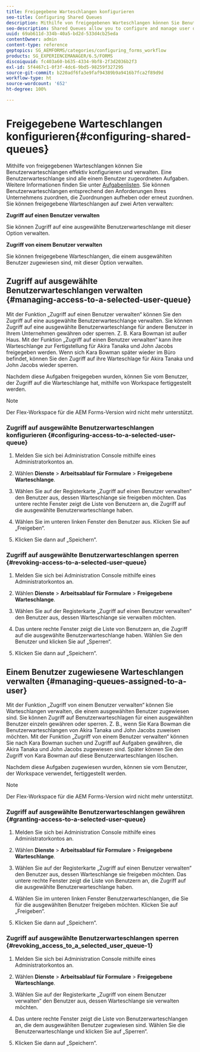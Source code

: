 ```yaml
---
title: Freigegebene Warteschlangen konfigurieren
seo-title: Configuring Shared Queues
description: Mithilfe von freigegebenen Warteschlangen können Sie Benutzerwarteschlangen effektiv konfigurieren und verwalten. Erfahren Sie, wie Sie geteilte Warteschlangen konfigurieren.
seo-description: Shared Queues allow you to configure and manage user queues effectively. Learn how to configure shared queues.
uuid: 69ab611d-334b-40a5-bd2d-533d4cb25eda
contentOwner: admin
content-type: reference
geptopics: SG_AEMFORMS/categories/configuring_forms_workflow
products: SG_EXPERIENCEMANAGER/6.5/FORMS
discoiquuid: fc403a60-b635-4334-9bf8-2f3d2036b2f3
exl-id: 5f4467c1-0f3f-4dc6-9bd5-98259f327295
source-git-commit: b220adf6fa3e9faf94389b9a9416b7fca2f89d9d
workflow-type: ht
source-wordcount: '652'
ht-degree: 100%

---
```


# Freigegebene Warteschlangen konfigurieren{#configuring-shared-queues}

Mithilfe von freigegebenen Warteschlangen können Sie Benutzerwarteschlangen effektiv konfigurieren und verwalten. Eine Benutzerwarteschlange sind alle einem Benutzer zugeordneten Aufgaben. Weitere Informationen finden Sie unter [Aufgabenlisten](https://help.adobe.com/de_DE/livecycle/11.0/WorkspaceHelp/WS92d06802c76abadb-2b6ab502126beb6ba2f-7ffc.2.html). Sie können Benutzerwarteschlangen entsprechend den Anforderungen Ihres Unternehmens zuordnen, die Zuordnungen aufheben oder erneut zuordnen. Sie können freigegebene Warteschlangen auf zwei Arten verwalten:

**Zugriff auf einen Benutzer verwalten**

Sie können Zugriff auf eine ausgewählte Benutzerwarteschlange mit dieser Option verwalten.

**Zugriff von einem Benutzer verwalten**

Sie können freigegebene Warteschlangen, die einem ausgewählten Benutzer zugewiesen sind, mit dieser Option verwalten.

## Zugriff auf ausgewählte Benutzerwarteschlangen verwalten {#managing-access-to-a-selected-user-queue}

Mit der Funktion „Zugriff auf einen Benutzer verwalten“ können Sie den Zugriff auf eine ausgewählte Benutzerwarteschlange verwalten. Sie können Zugriff auf eine ausgewählte Benutzerwarteschlange für andere Benutzer in Ihrem Unternehmen gewähren oder sperren. Z. B. Kara Bowman ist außer Haus. Mit der Funktion „Zugriff auf einen Benutzer verwalten“ kann ihre Warteschlange zur Fertigstellung für Akira Tanaka und John Jacobs freigegeben werden. Wenn sich Kara Bowman später wieder im Büro befindet, können Sie den Zugriff auf ihre Warteschlage für Akira Tanaka und John Jacobs wieder sperren.

Nachdem diese Aufgaben freigegeben wurden, können Sie vom Benutzer, der Zugriff auf die Warteschlange hat, mithilfe von Workspace fertiggestellt werden.

>[!NOTE]
>
>Der Flex-Workspace für die AEM Forms-Version wird nicht mehr unterstützt.

### Zugriff auf ausgewählte Benutzerwarteschlangen konfigurieren {#configuring-access-to-a-selected-user-queue}

1. Melden Sie sich bei Administration Console mithilfe eines Administratorkontos an.
1. Wählen **Dienste** > **Arbeitsablauf für Formulare** > **Freigegebene Warteschlange**.

1. Wählen Sie auf der Registerkarte „Zugriff auf einen Benutzer verwalten“ den Benutzer aus, dessen Warteschlange sie freigeben möchten. Das untere rechte Fenster zeigt die Liste von Benutzern an, die Zugriff auf die ausgewählte Benutzerwarteschlange haben.
1. Wählen Sie im unteren linken Fenster den Benutzer aus. Klicken Sie auf „Freigeben“.
1. Klicken Sie dann auf „Speichern“.

### Zugriff auf ausgewählte Benutzerwarteschlangen sperren {#revoking-access-to-a-selected-user-queue}

1. Melden Sie sich bei Administration Console mithilfe eines Administratorkontos an.
1. Wählen **Dienste** > **Arbeitsablauf für Formulare** > **Freigegebene Warteschlange**.

1. Wählen Sie auf der Registerkarte „Zugriff auf einen Benutzer verwalten“ den Benutzer aus, dessen Warteschlange sie verwalten möchten.
1. Das untere rechte Fenster zeigt die Liste von Benutzern an, die Zugriff auf die ausgewählte Benutzerwarteschlange haben. Wählen Sie den Benutzer und klicken Sie auf „Sperren“.
1. Klicken Sie dann auf „Speichern“.

## Einem Benutzer zugewiesene Warteschlangen verwalten {#managing-queues-assigned-to-a-user}

Mit der Funktion „Zugriff von einem Benutzer verwalten“ können Sie Warteschlangen verwalten, die einem ausgewählten Benutzer zugewiesen sind. Sie können Zugriff auf Benutzerwarteschlagen für einen ausgewählten Benutzer einzeln gewähren oder sperren. Z. B., wenn Sie Kara Bowman die Benutzerwarteschlangen von Akira Tanaka und John Jacobs zuweisen möchten. Mit der Funktion „Zugriff von einem Benutzer verwalten“ können Sie nach Kara Bowman suchen und Zugriff auf Aufgaben gewähren, die Akira Tanaka und John Jacobs zugewiesen sind. Später können Sie den Zugriff von Kara Bowman auf diese Benutzerwarteschlangen löschen.

Nachdem diese Aufgaben zugewiesen wurden, können sie vom Benutzer, der Workspace verwendet, fertiggestellt werden.

>[!NOTE]
>
>Der Flex-Workspace für die AEM Forms-Version wird nicht mehr unterstützt.

### Zugriff auf ausgewählte Benutzerwarteschlangen gewähren {#granting-access-to-a-selected-user-queue}

1. Melden Sie sich bei Administration Console mithilfe eines Administratorkontos an.
1. Wählen **Dienste** > **Arbeitsablauf für Formulare** > **Freigegebene Warteschlange**.

1. Wählen Sie auf der Registerkarte „Zugriff auf einen Benutzer verwalten“ den Benutzer aus, dessen Warteschlange sie freigeben möchten. Das untere rechte Fenster zeigt die Liste von Benutzern an, die Zugriff auf die ausgewählte Benutzerwarteschlange haben.
1. Wählen Sie im unteren linken Fenster Benutzerwarteschlangen, die Sie für die ausgewählten Benutzer freigeben möchten. Klicken Sie auf „Freigeben“.
1. Klicken Sie dann auf „Speichern“.

### Zugriff auf ausgewählte Benutzerwarteschlangen sperren {#revoking_access_to_a_selected_user_queue-1}

1. Melden Sie sich bei Administration Console mithilfe eines Administratorkontos an.
1. Wählen **Dienste** > **Arbeitsablauf für Formulare** > **Freigegebene Warteschlange**.

1. Wählen Sie auf der Registerkarte „Zugriff von einem Benutzer verwalten“ den Benutzer aus, dessen Warteschlange sie verwalten möchten.
1. Das untere rechte Fenster zeigt die Liste von Benutzerwarteschlangen an, die dem ausgewählten Benutzer zugewiesen sind. Wählen Sie die Benutzerwarteschlange und klicken Sie auf „Sperren“.
1. Klicken Sie dann auf „Speichern“.
